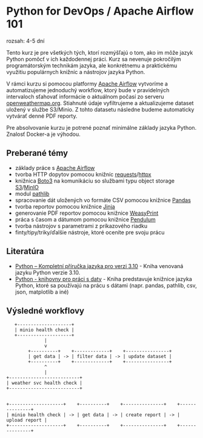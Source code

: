 # Python for DevOps / Apache Airflow 101

rozsah: 4-5 dní

Tento kurz je pre všetkých tých, ktorí rozmýšľajú o tom, ako im môže jazyk Python pomôcť v ich každodennej práci. Kurz sa nevenuje pokročilým programátorským technikám jazyka, ale konkrétnemu a praktickému využitiu populárnych knižníc a nástrojov jazyka Python.

V rámci kurzu si pomocou platformy [Apache Airflow](https://airflow.apache.org/) vytvoríme a automatizujeme jednoduchý workflow, ktorý bude v pravidelných intervaloch sťahovať informácie o aktuálnom počasí zo serveru [openweathermap.org](https://openweathermap.org/). Stiahnuté údaje vyfiltrujeme a aktualizujeme dataset uložený v službe S3/Minio. Z tohto datasetu následne budeme automaticky vytvárať denné PDF reporty.

Pre absolvovanie kurzu je potrené poznať minimálne základy jazyka Python. Znalosť Docker-a je výhodou.


## Preberané témy

* základy práce s [Apache Airflow](https://airflow.apache.org/)
* tvorba HTTP dopytov pomocou knižníc [requests](https://requests.readthedocs.io/en/latest/)/[httpx](https://www.python-httpx.org/)
* knižnica [Boto3](https://boto3.amazonaws.com/v1/documentation/api/latest/index.html) na komunikáciu so službami typu object storage [S3](https://aws.amazon.com/s3/)/[MinIO](https://min.io/)
* modul [pathlib](https://docs.python.org/3/library/pathlib.html)
* spracovanie dát uložených vo formáte CSV pomocou knižnice [Pandas](https://pandas.pydata.org/)
* tvorba reportov pomocou knižnice [Jinja](https://jinja.palletsprojects.com/en/3.1.x/)
* generovanie PDF reportov pomocou knižnice [WeasyPrint](https://www.courtbouillon.org/weasyprint)
* práca s časom a dátumom pomocou knižnice [Pendulum](https://pendulum.eustace.io/)
* tvorba nástrojov s parametrami z príkazového riadku
* finty/tipy/triky/ďalšie nástroje, ktoré oceníte pre svoju prácu


## Literatúra

* [Python – Kompletní příručka jazyka pro verzi 3.10](https://www.martinus.sk/?uItem=1429819) - Kniha venovaná jazyku Python verzie 3.10.
* [Python - knihovny pro práci s daty](https://www.martinus.sk/?uItem=1845141) - Kniha predstavuje knižnice jazyka Python, ktoré sa používajú na prácu s dátami (napr. pandas, pathlib, csv, json, matplotlib a iné)


## Výsledné workflovy

```
   +--------------------+
   | minio health check |
   +--------------------+
              |
              v
        +----------+    +-------------+    +----------------+
        | get data | -> | filter data | -> | update dataset |
        +----------+    +-------------+    +----------------+
              ^
              |
+--------------------------+
| weather svc health check |
+--------------------------+


+--------------------+    +----------+    +---------------+    +---------------+
| minio health check | -> | get data | -> | create report | -> | upload report |
+--------------------+    +----------+    +---------------+    +---------------+
```